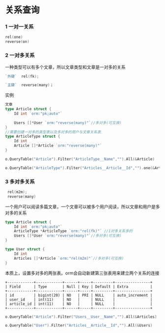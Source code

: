 

# 关系查询

### 1 一对一关系

```go
rel(one)
reverse(on)
```



### 2 一对多关系

一种类型可以有多个文章，所以文章类型和文章是一对多的关系

```go
`外键`  rel(fk);

`主键`  reverse(many)；
```

实例

```go
文章
type Article struct {
	Id int `orm:"pk;auto"`
	 
	Users []*User `orm:"reverse(many)"`//多对多(可互换)
}
//需要创建一对多的类型表以及多对多的用户与文章关系表
type ArticleType struct {
	Id int
	Article []*Article `orm:"reverse(many)"`
}
```



```go
o.QueryTable("Article").Filter("ArticleType__Name","").All(&Article)

o.QueryTable("ArticleType").Filter("Articles__Article__Id","").one(&ArticleTypes)
```







### 3 多对多关系

```go
 rel(m2m);
 reverse(many)
```

一个用户可以阅读多篇文章，一个文章可以被多个用户阅读，所以文章和用户是多对多的关系

```go
type Article struct {
	Id int `orm:"pk;auto"`
	ArticleType *ArticleType `orm:"rel(fk)"` //1对多关系多的
	Users []*User `orm:"reverse(many)"`//多对多(可互换)
}

type User struct {
	Id int
	Articles []*Article `orm:"rel(m2m)"`//多对多(可互换)
}
```

本质上，设置多对多的两张表。orm会自动新建第三张表用来建立两个关系的连接

```mysql
+------------+------------+------+-----+---------+----------------+
| Field      | Type       | Null | Key | Default | Extra          |
+------------+------------+------+-----+---------+----------------+
| id         | bigint(20) | NO   | PRI | NULL    | auto_increment |
| user_id    | int(11)    | NO   |     | NULL    |                |
| article_id | int(11)    | NO   |     | NULL    |                |
+------------+------------+------+-----+---------+----------------+
```


```go
o.QueryTable("Article").Filter("Users__User__Name","").All(&Articles)

o.QueryTable("User").Filter("Articles__Article__Id","").All(&Users)
```

